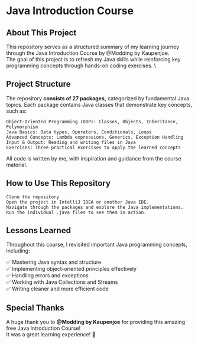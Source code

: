 # Java Introduction Course 
## About This Project

This repository serves as a structured summary of my learning journey through the Java Introduction Course by @Modding by Kaupenjoe. \
The goal of this project is to refresh my Java skills while reinforcing key programming concepts through hands-on coding exercises. \
## Project Structure 

The repository **consists of 27 packages,** categorized by fundamental Java topics. Each package contains Java classes that demonstrate key concepts, such as:

    Object-Oriented Programming (OOP): Classes, Objects, Inheritance, Polymorphism
    Java Basics: Data types, Operators, Conditionals, Loops
    Advanced Concepts: Lambda expressions, Generics, Exception Handling
    Input & Output: Reading and writing files in Java
    Exercises: Three practical exercises to apply the learned concepts

All code is written by me, with inspiration and guidance from the course material.
## How to Use This Repository

    Clone the repository
    Open the project in IntelliJ IDEA or another Java IDE.
    Navigate through the packages and explore the Java implementations.
    Run the individual .java files to see them in action.

## Lessons Learned

Throughout this course, I revisited important Java programming concepts, including:

✅ Mastering Java syntax and structure \
✅ Implementing object-oriented principles effectively \
✅ Handling errors and exceptions \
✅ Working with Java Collections and Streams  
✅ Writing cleaner and more efficient code


## Special Thanks

A huge thank you to **@Modding by Kaupenjoe** for providing this amazing free Java Introduction Course! \
It was a great learning experience! 🚀